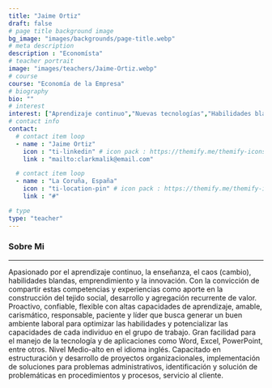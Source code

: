 ```yaml
---
title: "Jaime Ortiz"
draft: false
# page title background image
bg_image: "images/backgrounds/page-title.webp"
# meta description
description : "Economísta"
# teacher portrait
image: "images/teachers/Jaime-Ortiz.webp"
# course
course: "Economía de la Empresa"
# biography
bio: ""
# interest
interest: ["Aprendizaje continuo","Nuevas tecnologías","Habilidades blandas"]
# contact info
contact:
  # contact item loop
  - name : "Jaime Ortiz"
    icon : "ti-linkedin" # icon pack : https://themify.me/themify-icons
    link : "mailto:clarkmalik@email.com"

  # contact item loop
  - name : "La Coruña, España"
    icon : "ti-location-pin" # icon pack : https://themify.me/themify-icons
    link : "#"

# type
type: "teacher"
---
```


### Sobre Mi
------------

Apasionado por el aprendizaje continuo, la enseñanza, el caos (cambio), habilidades blandas, emprendimiento y la innovación. Con la convicción de compartir estas competencias y experiencias como aporte en la construcción del tejido social, desarrollo y agregación recurrente de valor. Proactivo, confiable, flexible con altas capacidades de aprendizaje, amable, carismático, responsable, paciente y líder que busca generar un buen ambiente laboral para optimizar las habilidades y potencializar las capacidades de cada individuo en el grupo de trabajo. Gran facilidad para el manejo de la tecnología y de aplicaciones como Word, Excel, PowerPoint, entre otros. Nivel Medio-alto en el idioma inglés. Capacitado en estructuración y desarrollo de proyectos organizacionales, implementación de soluciones para problemas administrativos, identificación y solución de problemáticas en procedimientos y procesos, servicio al cliente.